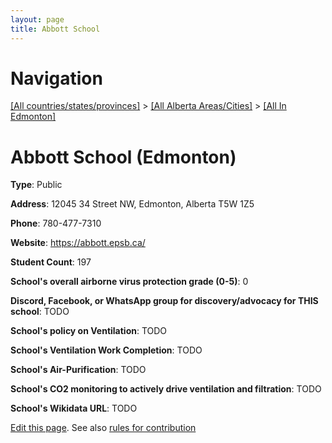 ```yaml
---
layout: page
title: Abbott School
---
```

# Navigation

[[All countries/states/provinces]](../../..) > [[All Alberta Areas/Cities]](../..) > [[All In Edmonton]](..)

# Abbott School (Edmonton)

**Type**: Public

**Address**: 12045 34 Street NW, Edmonton, Alberta T5W 1Z5

**Phone**: 780-477-7310

**Website**: <https://abbott.epsb.ca/>

**Student Count**: 197

**School's overall airborne virus protection grade (0-5)**: 0

**Discord, Facebook, or WhatsApp group for discovery/advocacy for THIS school**: TODO

**School's policy on Ventilation**: TODO

**School's Ventilation Work Completion**: TODO

**School's Air-Purification**: TODO

**School's CO2 monitoring to actively drive ventilation and filtration**: TODO

**School's Wikidata URL**: TODO


[Edit this page](https://github.com/ventilate-schools/AB/edit/main/./Edmonton/Abbott_School.md). See also [rules for contribution](../../../contribution-rules/)